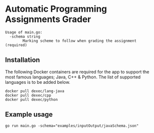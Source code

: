 # Automatic Programming Assignments Grader

```
Usage of main.go:
  -schema string
        Marking scheme to follow when grading the assignment (required)
```

## Installation
The following Docker containers are required for the app to support the most famous languages; Java, C++ & Python. The list of supported languages is to be added below.
```
docker pull dexec/lang-java
docker pull dexec/cpp
docker pull dexec/python
```

## Example usage
```
go run main.go -schema="examples/inputOutput/javaSchema.json"
```
